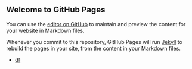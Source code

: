 ## Welcome to GitHub Pages

You can use the [editor on GitHub](https://github.com/nillspace/nillspace.github.io/edit/main/index.md) to maintain and preview the content for your website in Markdown files.

Whenever you commit to this repository, GitHub Pages will run [Jekyll](https://jekyllrb.com/) to rebuild the pages in your site, from the content in your Markdown files.

* [df](dotfiled.html)

